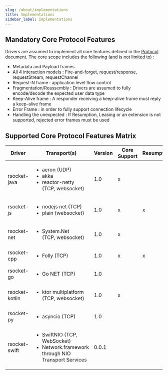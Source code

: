 ```yaml
---
slug: /about/implementations
title: Implementations
sidebar_label: Implementations
---
```


## Mandatory Core Protocol Features

Drivers are assumed to implement all core features defined in the [Protocol](protocol.md) document.
The core scope includes the following (and is not limited to) :

- Metadata and Payload frames
- All 4 interaction models : Fire-and-forget, request/response, requestStream, requestChannel
- Request-N frame : application level flow control
- Fragmentation/Reassembly : Drivers are assumed to fully encode/decode the expected user data type
- Keep-Alive frame : A responder receiving a keep-alive frame must reply a keep-alive frame
- Error Frame : in order to fully support connection lifecycle
- Handling the unexpected : If Resumption, Leasing or an extension is not supported, rejected error frames must be used

## Supported Core Protocol Features Matrix

| Driver         | Transport(s)                                                                            | Version | Core Support | Resumption | Leasing | RPC |
| -------------- | --------------------------------------------------------------------------------------- | ------- | ------------ | ---------- | ------- | --- |
| rsocket-java   | <ul><li>aeron (UDP)</li><li>akka</li><li>reactor-netty <br />(TCP, websocket)</li></ul> | 1.0     | x            |            | x       | x   |
| rsocket-js     | <ul><li>nodejs net (TCP)</li><li>plain (websocket)</li></ul>                            | 1.0     | x            | x          |         | x   |
| rsocket-net    | <ul><li>System.Net <br />(TCP, websocket)</li></ul>                                     | 1.0     | x            |            |         | x   |
| rsocket-cpp    | <ul><li>Folly (TCP)</li></ul>                                                           | 1.0     | x            | x          |         |     |
| rsocket-go     | <ul><li>Go NET (TCP)</li></ul>                                                          | 1.0     |              |            |         |     |
| rsocket-kotlin | <ul><li>ktor multiplatform<br />(TCP, websocket)</li></ul>                              | 1.0     | x            |            |         |     |
| rsocket-py     | <ul><li>asyncio (TCP)</li></ul>                                                         | 1.0     |              |            |         |     |
| rsocket-swift  | <ul><li>SwiftNIO (TCP, WebSocket)</li><li>Network.framework through NIO Transport Services</li></ul>                                                             | 0.0.1   |              |            |         |     |
